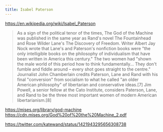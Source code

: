 ```yaml
---
title: Isabel Paterson
---
```



https://en.wikipedia.org/wiki/Isabel_Paterson

> As a sign of the political tenor of the times, The God of the Machine was published in the same year as Rand's novel The Fountainhead and Rose Wilder Lane's The Discovery of Freedom. Writer Albert Jay Nock wrote that Lane's and Paterson's nonfiction books were "the only intelligible books on the philosophy of individualism that have been written in America this century." The two women had "shown the male world of this period how to think fundamentally... They don't fumble and fiddle around – every shot goes straight to the centre." Journalist John Chamberlain credits Paterson, Lane and Rand with his final "conversion" from socialism to what he called "an older American philosophy" of libertarian and conservative ideas.[7] Jim Powell, a senior fellow at the Cato Institute, considers Paterson, Lane, and Rand to be the three most important women of modern American libertarianism.[8]

https://mises.org/library/god-machine
https://cdn.mises.org/God%20of%20the%20Machine_2.pdf

https://twitter.com/katewand/status/1421943295656308738